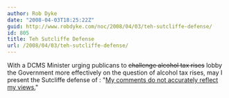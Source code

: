 ```yaml
---
author: Rob Dyke
date: "2008-04-03T18:25:22Z"
guid: http://www.robdyke.com/noc/2008/04/03/teh-sutcliffe-defense/
id: 805
title: Teh Sutcliffe Defense
url: /2008/04/03/teh-sutcliffe-defense/
---
```

With a DCMS Minister urging publicans to <strike>challenge alcohol tax rises</strike> lobby the Government more effectively on the question of alcohol tax rises, may I present the Sutcliffe defense of : "[My comments do not accurately reflect my views.](http://www.guardian.co.uk/politics/2008/apr/03/economy.drugsandalcohol?gusrc=rss&feed=uknews)"
